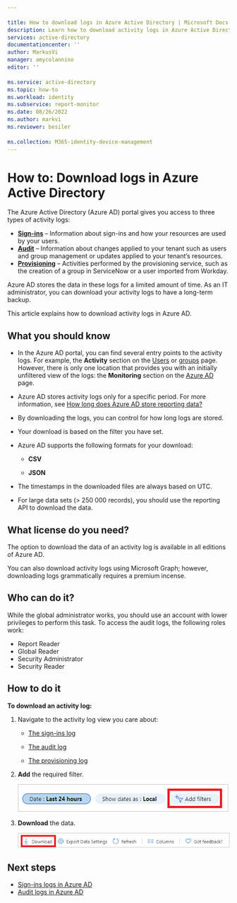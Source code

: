 ```yaml
---

title: How to download logs in Azure Active Directory | Microsoft Docs
description: Learn how to download activity logs in Azure Active Directory.
services: active-directory
documentationcenter: ''
author: MarkusVi
manager: amycolannino
editor: ''

ms.service: active-directory
ms.topic: how-to
ms.workload: identity
ms.subservice: report-monitor
ms.date: 08/26/2022
ms.author: markvi
ms.reviewer: besiler 

ms.collection: M365-identity-device-management
---
```


# How to: Download logs in Azure Active Directory

The Azure Active Directory (Azure AD) portal gives you access to three types of activity logs:

- **[Sign-ins](concept-sign-ins.md)** – Information about sign-ins and how your resources are used by your users.
- **[Audit](concept-audit-logs.md)** – Information about changes applied to your tenant such as users and group management or updates applied to your tenant’s resources.
- **[Provisioning](concept-provisioning-logs.md)** – Activities performed by the provisioning service, such as the creation of a group in ServiceNow or a user imported from Workday.

Azure AD stores the data in these logs for a limited amount of time. As an IT administrator, you can download your activity logs to have a long-term backup.

This article explains how to download activity logs in Azure AD.  

## What you should know

- In the Azure AD portal, you can find several entry points to the activity logs. For example, the **Activity** section on the [Users](https://portal.azure.com/#blade/Microsoft_AAD_IAM/UsersManagementMenuBlade/MsGraphUsers) or [groups](https://portal.azure.com/#blade/Microsoft_AAD_IAM/GroupsManagementMenuBlade/AllGroups) page. However, there is only one location that provides you with an initially unfiltered view of the logs: the **Monitoring** section on the [Azure AD](https://portal.azure.com/#blade/Microsoft_AAD_IAM/ActiveDirectoryMenuBlade/Overview) page.    

- Azure AD stores activity logs only for a specific period. For more information, see [How long does Azure AD store reporting data?](reference-reports-data-retention.md) 

- By downloading the logs, you can control for how long logs are stored. 

- Your download is based on the filter you have set. 

- Azure AD supports the following formats for your download:

    - **CSV** 

    - **JSON** 

- The timestamps in the downloaded files are always based on UTC.

- For large data sets (> 250 000 records), you should use the reporting API to download the data.


## What license do you need?

The option to download the data of an activity log is available in all editions of Azure AD.

You can also download activity logs using Microsoft Graph; however, downloading logs grammatically requires a premium incense.


## Who can do it?

While the global administrator works, you should use an account with lower privileges to perform this task. To access the audit logs, the following roles work:

- Report Reader
- Global Reader
- Security Administrator
- Security Reader


## How to do it


**To download an activity log:**

1. Navigate to the activity log view you care about:
 
    - [The sign-ins log](https://portal.azure.com/#blade/Microsoft_AAD_IAM/ActiveDirectoryMenuBlade/SignIns)
    
    - [The audit log](https://portal.azure.com/#blade/Microsoft_AAD_IAM/ActiveDirectoryMenuBlade/SignIns)    
       
    - [The provisioning log](https://portal.azure.com/#blade/Microsoft_AAD_IAM/ActiveDirectoryMenuBlade/ProvisioningEvents)    
   

2.  **Add** the required filter.  

    ![Add filter](./media/\howto-download-logs/add-filter.png)    

3. **Download** the data.

    ![Download log](./media/\howto-download-logs/download-log.png)

## Next steps

- [Sign-ins logs in Azure AD](concept-sign-ins.md)
- [Audit logs in Azure AD](concept-audit-logs.md)